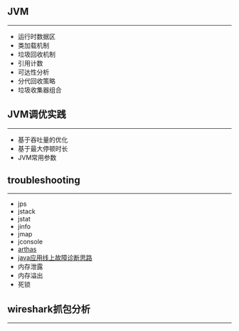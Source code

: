 ## JVM

***

- 运行时数据区
- 类加载机制
- 垃圾回收机制
- 引用计数
- 可达性分析
- 分代回收策略
- 垃圾收集器组合

## JVM调优实践

***

- 基于吞吐量的优化
- 基于最大停顿时长
- JVM常用参数

## troubleshooting

***

- jps
- jstack
- jstat
- jinfo
- jmap
- jconsole
- [arthas](https://arthas.aliyun.com/doc/)
- [java应用线上故障诊断思路](docs/jvm-shoot/java应用线上故障诊断思路.md)
- 内存泄露
- 内存溢出
- 死锁

## wireshark抓包分析

***